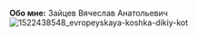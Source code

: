 **Обо мне:**
Зайцев
Вячеслав
Анатольевич
![1522438548_evropeyskaya-koshka-dikiy-kot](https://user-images.githubusercontent.com/110720822/213686788-976d86ef-ec69-43a0-83a6-2d815d530504.jpg)
